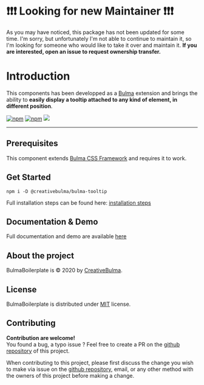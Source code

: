 # :exclamation::exclamation::exclamation: Looking for new Maintainer :exclamation::exclamation::exclamation:
As you may have noticed, this package has not been updated for some time. I'm sorry, but unfortunately I'm not able to continue to maintain it, so I'm looking for someone who would like to take it over and maintain it. **If you are interested, open an issue to request ownership transfer.**

# Introduction
This components has been developped as a [Bulma](https://bulma.io) extension and brings the ability to **easily display a tooltip attached to any kind of element, in different position**.

[![npm](https://img.shields.io/npm/v/@creativebulma/bulma-tooltip.svg)](https://www.npmjs.com/package/@creativebulma/bulma-tooltip)
[![npm](https://img.shields.io/npm/dm/@creativebulma/bulma-tooltip.svg)](https://www.npmjs.com/package/@creativebulma/bulma-tooltip)
[![](https://data.jsdelivr.com/v1/package/npm/@creativebulma/bulma-tooltip/badge)](https://www.jsdelivr.com/package/npm/@creativebulma/bulma-tooltip)

---

## Prerequisites
This component extends [Bulma CSS Framework](https://bulma.io) and requires it to work.

## Get Started
```shell
npm i -D @creativebulma/bulma-tooltip
```
Full installation steps can be found here: [installation steps](https://bulma-tooltip.netlify.app/get-started)

## Documentation & Demo
Full documentation and demo are available [here](https://bulma-tooltip.netlify.app/get-started)

## About the project
BulmaBoilerplate is © 2020 by [CreativeBulma](https://github.com/CreativeBulma).

## License
BulmaBoilerplate is distributed under [MIT](https://github.com/CreativeBulma/bulma-tooltip/blob/master/LICENSE) license.

## Contributing
**Contribution are welcome!**  
You found a bug, a typo issue ? Feel free to create a PR on the [github repository](https://github.com/CreativeBulma/bulma-tooltip/) of this project.

When contributing to this project, please first discuss the change you wish to make via issue on the [github repository](https://github.com/CreativeBulma/bulma-tooltip/issues), email, or any other method with the owners of this project before making a change.
